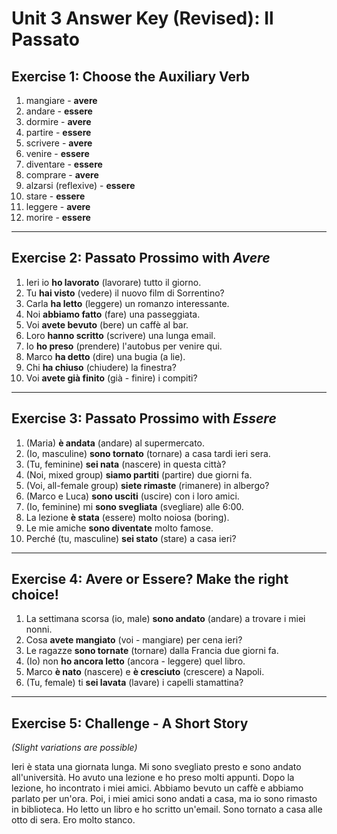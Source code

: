 # Unit 3 Answer Key (Revised): Il Passato

## Exercise 1: Choose the Auxiliary Verb

1.  mangiare - **avere**
2.  andare - **essere**
3.  dormire - **avere**
4.  partire - **essere**
5.  scrivere - **avere**
6.  venire - **essere**
7.  diventare - **essere**
8.  comprare - **avere**
9.  alzarsi (reflexive) - **essere**
10. stare - **essere**
11. leggere - **avere**
12. morire - **essere**

---

## Exercise 2: Passato Prossimo with *Avere*

1.  Ieri io **ho lavorato** (lavorare) tutto il giorno.
2.  Tu **hai visto** (vedere) il nuovo film di Sorrentino?
3.  Carla **ha letto** (leggere) un romanzo interessante.
4.  Noi **abbiamo fatto** (fare) una passeggiata.
5.  Voi **avete bevuto** (bere) un caffè al bar.
6.  Loro **hanno scritto** (scrivere) una lunga email.
7.  Io **ho preso** (prendere) l'autobus per venire qui.
8.  Marco **ha detto** (dire) una bugia (a lie).
9.  Chi **ha chiuso** (chiudere) la finestra?
10. Voi **avete già finito** (già - finire) i compiti?

---

## Exercise 3: Passato Prossimo with *Essere*

1.  (Maria) **è andata** (andare) al supermercato.
2.  (Io, masculine) **sono tornato** (tornare) a casa tardi ieri sera.
3.  (Tu, feminine) **sei nata** (nascere) in questa città?
4.  (Noi, mixed group) **siamo partiti** (partire) due giorni fa.
5.  (Voi, all-female group) **siete rimaste** (rimanere) in albergo?
6.  (Marco e Luca) **sono usciti** (uscire) con i loro amici.
7.  (Io, feminine) mi **sono svegliata** (svegliare) alle 6:00.
8.  La lezione **è stata** (essere) molto noiosa (boring).
9.  Le mie amiche **sono diventate** molto famose.
10. Perché (tu, masculine) **sei stato** (stare) a casa ieri?

---

## Exercise 4: Avere or Essere? Make the right choice!

1.  La settimana scorsa (io, male) **sono andato** (andare) a trovare i miei nonni.
2.  Cosa **avete mangiato** (voi - mangiare) per cena ieri?
3.  Le ragazze **sono tornate** (tornare) dalla Francia due giorni fa.
4.  (Io) non **ho ancora letto** (ancora - leggere) quel libro.
5.  Marco **è nato** (nascere) e **è cresciuto** (crescere) a Napoli.
6.  (Tu, female) ti **sei lavata** (lavare) i capelli stamattina?

---

## Exercise 5: Challenge - A Short Story

*(Slight variations are possible)*

Ieri è stata una giornata lunga. Mi sono svegliato presto e sono andato all'università. Ho avuto una lezione e ho preso molti appunti. Dopo la lezione, ho incontrato i miei amici. Abbiamo bevuto un caffè e abbiamo parlato per un'ora. Poi, i miei amici sono andati a casa, ma io sono rimasto in biblioteca. Ho letto un libro e ho scritto un'email. Sono tornato a casa alle otto di sera. Ero molto stanco.